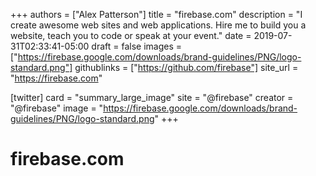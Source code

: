 +++
authors = ["Alex Patterson"]
title = "firebase.com"
description = "I create awesome web sites and web applications. Hire me to build you a website, teach you to code or speak at your event."
date = 2019-07-31T02:33:41-05:00
draft = false
images = ["https://firebase.google.com/downloads/brand-guidelines/PNG/logo-standard.png"]
githublinks = ["https://github.com/firebase"]
site_url = "https://firebase.com"

[twitter]
  card = "summary_large_image"
  site = "@firebase"
  creator = "@firebase"
  image = "https://firebase.google.com/downloads/brand-guidelines/PNG/logo-standard.png"
+++

# firebase.com
